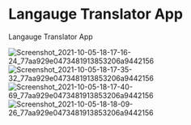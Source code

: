 # Langauge Translator App
 Langauge Translator App
 
 
 ![Screenshot_2021-10-05-18-17-16-24_77aa929e0473481913853206a9442156](https://user-images.githubusercontent.com/61101968/136023774-84eca502-2dae-4909-9706-2dead828d0d5.png)
![Screenshot_2021-10-05-18-17-35-32_77aa929e0473481913853206a9442156](https://user-images.githubusercontent.com/61101968/136023814-57f08a78-6b11-4204-9f60-35bab57364b8.png)
![Screenshot_2021-10-05-18-17-40-69_77aa929e0473481913853206a9442156](https://user-images.githubusercontent.com/61101968/136023816-485f6f98-f9ae-4bf4-a649-e71f8d897d27.png)
![Screenshot_2021-10-05-18-18-09-26_77aa929e0473481913853206a9442156](https://user-images.githubusercontent.com/61101968/136023825-6de0a546-f18f-4885-81c0-81f248e9846d.png)
